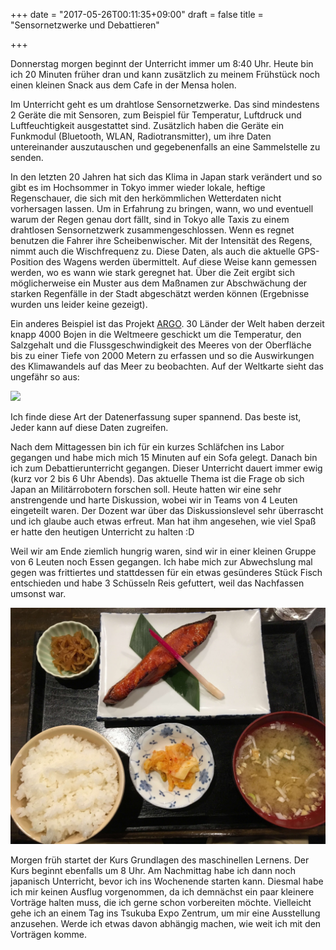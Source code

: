 +++
date = "2017-05-26T00:11:35+09:00"
draft = false
title = "Sensornetzwerke und Debattieren"

+++

Donnerstag morgen beginnt der Unterricht immer um 8:40 Uhr. Heute bin ich 20
Minuten früher dran und kann zusätzlich zu meinem Frühstück noch einen kleinen
Snack aus dem Cafe in der Mensa holen.

Im Unterricht geht es um drahtlose Sensornetzwerke. Das sind mindestens 2 Geräte
die mit Sensoren, zum Beispiel für Temperatur, Luftdruck und Luftfeuchtigkeit
ausgestattet sind. Zusätzlich haben die Geräte ein Funkmodul (Bluetooth, WLAN,
Radiotransmitter), um ihre Daten untereinander auszutauschen und gegebenenfalls
an eine Sammelstelle zu senden.

In den letzten 20 Jahren hat sich das Klima in Japan stark verändert und so gibt
es im Hochsommer in Tokyo immer wieder lokale, heftige Regenschauer, die sich
mit den herkömmlichen Wetterdaten nicht vorhersagen lassen. Um in Erfahrung zu
bringen, wann, wo und eventuell warum der Regen genau dort fällt, sind in Tokyo
alle Taxis zu einem drahtlosen Sensornetzwerk zusammengeschlossen. Wenn es
regnet benutzen die Fahrer ihre Scheibenwischer. Mit der Intensität des Regens,
nimmt auch die Wischfrequenz zu. Diese Daten, als auch die aktuelle GPS-Position
des Wagens werden übermittelt. Auf diese Weise kann gemessen werden, wo es wann
wie stark geregnet hat. Über die Zeit ergibt sich möglicherweise ein Muster aus
dem Maßnamen zur Abschwächung der starken Regenfälle in der Stadt abgeschätzt
werden können (Ergebnisse wurden uns leider keine gezeigt).

Ein anderes Beispiel ist das Projekt [ARGO]. 30 Länder der Welt haben derzeit knapp 4000 Bojen in die Weltmeere geschickt um die Temperatur, den Salzgehalt und die Flussgeschwindigkeit des Meeres von der Oberfläche bis zu einer Tiefe von 2000 Metern zu erfassen und so die Auswirkungen des Klimawandels auf das Meer zu beobachten. Auf der Weltkarte sieht das ungefähr so aus:

![](http://www.argo.ucsd.edu/statusbig.gif)

Ich finde diese Art der Datenerfassung super spannend. Das beste ist, Jeder kann auf diese Daten zugreifen.

Nach dem Mittagessen bin ich für ein kurzes Schläfchen ins Labor gegangen und habe mich mich 15 Minuten auf ein Sofa gelegt. Danach bin ich zum Debattierunterricht gegangen. Dieser Unterricht dauert immer ewig (kurz vor 2 bis 6 Uhr Abends). Das aktuelle Thema ist die Frage ob sich Japan an Militärrobotern forschen soll. Heute hatten wir eine sehr anstrengende und harte Diskussion, wobei wir in Teams von 4 Leuten eingeteilt waren. Der Dozent war über das Diskussionslevel sehr überrascht und ich glaube auch etwas erfreut. Man hat ihm angesehen, wie viel Spaß er hatte den heutigen Unterricht zu halten :D

Weil wir am Ende ziemlich hungrig waren, sind wir in einer kleinen Gruppe von 6 Leuten noch Essen gegangen.
Ich habe mich zur Abwechslung mal gegen was frittiertes und stattdessen für ein etwas gesünderes Stück Fisch entschieden und habe 3 Schüsseln Reis gefuttert, weil das Nachfassen umsonst war.

![](/static/img/2017_05_26/dinner.jpg)

Morgen früh startet der Kurs Grundlagen des maschinellen Lernens. Der Kurs beginnt ebenfalls um 8 Uhr. Am Nachmittag habe ich dann noch japanisch Unterricht, bevor ich ins Wochenende starten kann. Diesmal habe ich mir keinen Ausflug vorgenommen, da ich demnächst ein paar kleinere Vorträge halten muss, die ich gerne schon vorbereiten möchte. Vielleicht gehe ich an einem Tag ins Tsukuba Expo Zentrum, um mir eine Ausstellung anzusehen. Werde ich etwas davon abhängig machen, wie weit ich mit den Vorträgen komme.

<!-- Links: -->
[ARGO]: http://www.argo.ucsd.edu
